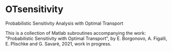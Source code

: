 # OTsensitivity
Probabilistic Sensitivity Analysis with Optimal Transport 

This is a collection of Matlab subroutines accompanying the work: "Probabilistic Sensitivity with Optimal Transport", by E. Borgonovo, A. Figalli, E. Plischke and G. Savarè, 2021, work in progress.
